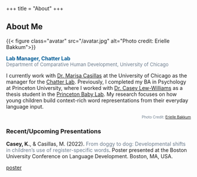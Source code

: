 +++
title = "About"
+++

## About Me

{{< figure class="avatar" src="/avatar.jpg" alt="Photo credit: Erielle Bakkum">}}

<b><span style="color:#005b96">Lab Manager, Chatter Lab</span></b>
<br>
<font size="-1"><span style="color:#6b7b8c">Department of Comparative Human Development, University of Chicago</span></font>

I currently work with [Dr. Marisa Casillas](https://humdev.uchicago.edu/directory/marisa-casillas) at the University of Chicago as the manager for the [Chatter Lab](https://chatterlab.uchicago.edu/). Previously, I completed my BA in Psychology at Princeton University, where I worked with [Dr. Casey Lew-Williams](https://psych.princeton.edu/person/casey-lew-williams) as a thesis student in the [Princeton Baby 
Lab](http://babylab.princeton.edu/). My research focuses on how young children build context-rich word representations from their everyday language input.<p align="right"><font size="-6"><span style="color:#6b7b8c">Photo Credit: <a href="https://www.eriellebakkumphotography.com/">Erielle Bakkum</a></span></font></p>

### Recent/Upcoming Presentations

**Casey, K.**, & Casillas, M. (2022). <span style="color:#6b7b8c">From doggy to dog: Developmental shifts in children’s use of register-specific words</span>. Poster presented at the Boston University Conference on Language Development. Boston, MA, USA.

<a href="/presentations/Casey-Casillas-BUCLD2022.pdf" class="button" target="_blank">poster</a>